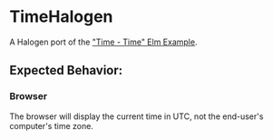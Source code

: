 # TimeHalogen

A Halogen port of the ["Time - Time" Elm Example](https://elm-lang.org/examples).

## Expected Behavior:

### Browser

The browser will display the current time in UTC, not the end-user's computer's time zone.
